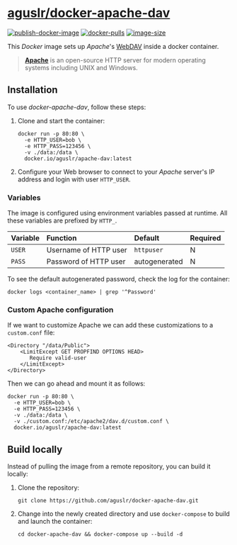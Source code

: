 [aguslr/docker-apache-dav][1]
=============================

[![publish-docker-image](https://github.com/aguslr/docker-apache-dav/actions/workflows/docker-publish.yml/badge.svg)](https://github.com/aguslr/docker-apache-dav/actions/workflows/docker-publish.yml) [![docker-pulls](https://img.shields.io/docker/pulls/aguslr/apache-dav)](https://hub.docker.com/r/aguslr/apache-dav) [![image-size](https://img.shields.io/docker/image-size/aguslr/apache-dav/latest)](https://hub.docker.com/r/aguslr/apache-dav)


This *Docker* image sets up *Apache*'s [WebDAV][3] inside a docker container.

> **[Apache][2]** is an open-source HTTP server for modern operating systems
> including UNIX and Windows.


Installation
------------

To use *docker-apache-dav*, follow these steps:

1. Clone and start the container:

       docker run -p 80:80 \
         -e HTTP_USER=bob \
         -e HTTP_PASS=123456 \
         -v ./data:/data \
         docker.io/aguslr/apache-dav:latest

2. Configure your Web browser to connect to your *Apache* server's IP address
   and login with user `HTTP_USER`.


### Variables

The image is configured using environment variables passed at runtime. All these
variables are prefixed by `HTTP_`.

| Variable | Function              | Default       | Required |
| :------- | :-------------------- | :------------ | -------- |
| `USER`   | Username of HTTP user | `httpuser`    | N        |
| `PASS`   | Password of HTTP user | autogenerated | N        |

To see the default autogenerated password, check the log for the container:

    docker logs <container_name> | grep '^Password'


### Custom Apache configuration

If we want to customize Apache we can add these customizations to a
`custom.conf` file:

    <Directory "/data/Public">
        <LimitExcept GET PROPFIND OPTIONS HEAD>
           Require valid-user
        </LimitExcept>
    </Directory>

Then we can go ahead and mount it as follows:

    docker run -p 80:80 \
      -e HTTP_USER=bob \
      -e HTTP_PASS=123456 \
      -v ./data:/data \
      -v ./custom.conf:/etc/apache2/dav.d/custom.conf \
      docker.io/aguslr/apache-dav:latest


Build locally
-------------

Instead of pulling the image from a remote repository, you can build it locally:

1. Clone the repository:

       git clone https://github.com/aguslr/docker-apache-dav.git

2. Change into the newly created directory and use `docker-compose` to build and
   launch the container:

       cd docker-apache-dav && docker-compose up --build -d


[1]: https://github.com/aguslr/docker-apache-dav
[2]: https://httpd.apache.org/
[3]: https://en.wikipedia.org/wiki/WebDAV
